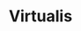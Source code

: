 ---
layout: project
permalink: /virtualis/
title: "Virtualis"
created: "2020"
medium: "Live Performance | VR"
root: "/assets/01_projects/virtualis/"
bg-video: >
  <iframe src="https://www.youtube.com/embed/QN9PAWhzQ9Q?hd=1&rel=0&modestbranding=1" allow="autoplay" width="640" height="360" frameborder="0" webkitallowfullscreen mozallowfullscreen allowfullscreen></iframe>

description: >
  The #1 VRChat Tour Agency!
  <br><br>
  Using the social VR platform VRChat, Virtualis is a conceptual tourist agency in which audiences venture out on tours wearing VR headsets. Led by the artists, each tour engages audiences with the artist's research and fascinations with social VR. While being playful, performative, and fun, their tours are also critical examinations of the culture-making, body confusions, and social norms specific to VRChat and prevalent in social VR as a medium.

collaborators:
  - person: Lydia Jessup
    role: Co-Creator
    url: https://www.lydiajessup.me/

showings:
  - text: IDFA DocLab ~ 2020
    url: https://www.idfa.nl/en/film/934a1588-e0f5-4340-8e1d-540fc65878a3/virtualis/

links:
  - text: Virtualis Tours
    url: https://virtualis.tours/

documentation:
  - "01.jpg"
  - "02.jpg"
  - "03.jpg"
  - "04.jpg"
  - "05.jpg"
  - "06.jpg"
  - <iframe src="https://www.youtube.com/embed/QN9PAWhzQ9Q?hd=1&rel=0&modestbranding=1" width="640" height="560" frameborder="0" webkitallowfullscreen mozallowfullscreen allowfullscreen></iframe>
  - <iframe src="https://www.youtube.com/embed/FEk2rqynt_g?hd=1&rel=0&modestbranding=1" width="640" height="560" frameborder="0" webkitallowfullscreen mozallowfullscreen allowfullscreen></iframe>
---